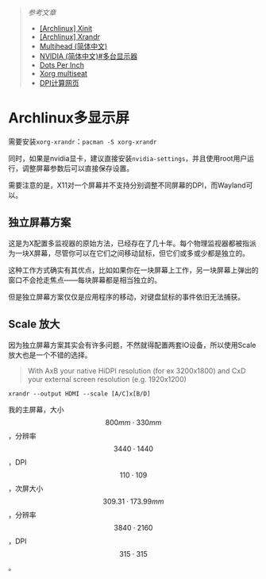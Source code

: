 > *参考文章*
>
> - [[Archlinux] Xinit](https://wiki.archlinux.org/title/Xinit_(%E7%AE%80%E4%BD%93%E4%B8%AD%E6%96%87)#%E4%BD%BF%E7%94%A8)
> - [[Archlinux] Xrandr](https://wiki.archlinux.org/title/Xrandr_(%E7%AE%80%E4%BD%93%E4%B8%AD%E6%96%87))
> - [Multihead (简体中文)](https://wiki.archlinux.org/title/Multihead_(简体中文))
> - [NVIDIA (简体中文)#多台显示器](https://wiki.archlinux.org/title/NVIDIA_(简体中文)#多台显示器)
> - [Dots Per Inch](https://http.download.nvidia.com/XFree86/Linux-x86/1.0-8178/README/appendix-y.html)
> - [Xorg multiseat](https://wiki.archlinux.org/title/Xorg_multiseat)
> - [DPI计算网页](https://www.23bei.com/tool-144.html)

# Archlinux多显示屏

需要安装`xorg-xrandr`：`pacman -S xorg-xrandr`

同时，如果是nvidia显卡，建议直接安装`nvidia-settings`，并且使用root用户运行，调整屏幕参数后可以直接保存设置。

需要注意的是，X11对一个屏幕并不支持分别调整不同屏幕的DPI，而Wayland可以。



## 独立屏幕方案

这是为X配置多监视器的原始方法，已经存在了几十年。每个物理监视器都被指派为一块X屏幕，尽管你可以在它们之间移动鼠标，但它们或多或少都是独立的。

这种工作方式确实有其优点，比如如果你在一块屏幕上工作，另一块屏幕上弹出的窗口不会抢走焦点——每块屏幕都是相当独立的。

但是独立屏幕方案仅仅是应用程序的移动，对键盘鼠标的事件依旧无法捕获。



## Scale 放大

因为独立屏幕方案其实会有许多问题，不然就得配置两套IO设备，所以使用Scale放大也是一个不错的选择。

> With AxB your native HiDPI resolution (for ex 3200x1800) and CxD your external screen resolution (e.g. 1920x1200)

```
xrandr --output HDMI --scale [A/C]x[B/D]
```

我的主屏幕，大小$$800mm \cdot 330mm$$，分辨率$$3440\cdot1440$$，DPI $$110\cdot109$$，次屏大小$$309.31 \cdot 173.99mm$$，分辨率$$3840 \cdot 2160$$，DPI $$315 \cdot 315$$。

